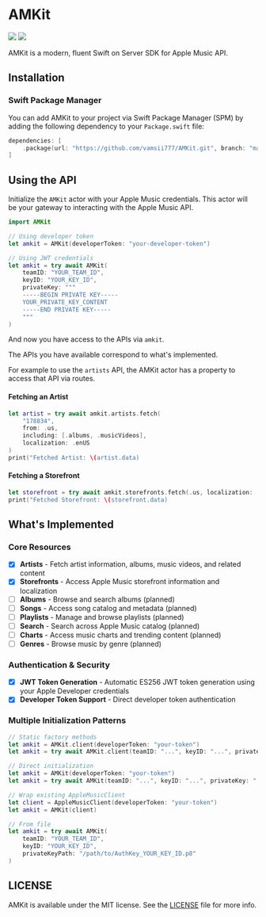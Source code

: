 # AMKit
[![](https://img.shields.io/endpoint?url=https%3A%2F%2Fswiftpackageindex.com%2Fapi%2Fpackages%2Fvamsii777%2FAMKit%2Fbadge%3Ftype%3Dswift-versions)](https://swiftpackageindex.com/vamsii777/AMKit)
[![](https://img.shields.io/endpoint?url=https%3A%2F%2Fswiftpackageindex.com%2Fapi%2Fpackages%2Fvamsii777%2FAMKit%2Fbadge%3Ftype%3Dplatforms)](https://swiftpackageindex.com/vamsii777/AMKit)

AMKit is a modern, fluent Swift on Server SDK for Apple Music API.

## Installation

### Swift Package Manager

You can add AMKit to your project via Swift Package Manager (SPM) by adding the following dependency to your `Package.swift` file:

```swift
dependencies: [
    .package(url: "https://github.com/vamsii777/AMKit.git", branch: "main")
]
```

## Using the API

Initialize the `AMKit` actor with your Apple Music credentials. This actor will be your gateway to interacting with the Apple Music API.

```swift
import AMKit

// Using developer token
let amkit = AMKit(developerToken: "your-developer-token")

// Using JWT credentials
let amkit = try await AMKit(
    teamID: "YOUR_TEAM_ID",
    keyID: "YOUR_KEY_ID", 
    privateKey: """
    -----BEGIN PRIVATE KEY-----
    YOUR_PRIVATE_KEY_CONTENT
    -----END PRIVATE KEY-----
    """
)
```

And now you have access to the APIs via `amkit`.

The APIs you have available correspond to what's implemented.

For example to use the `artists` API, the AMKit actor has a property to access that API via routes.

#### Fetching an Artist

```swift
let artist = try await amkit.artists.fetch(
    "178834",
    from: .us,
    including: [.albums, .musicVideos],
    localization: .enUS
)
print("Fetched Artist: \(artist.data)
```

#### Fetching a Storefront

```swift
let storefront = try await amkit.storefronts.fetch(.us, localization: .enUS)
print("Fetched Storefront: \(storefront.data)
```

## What's Implemented

### Core Resources
* [x] **Artists** - Fetch artist information, albums, music videos, and related content
* [x] **Storefronts** - Access Apple Music storefront information and localization
* [ ] **Albums** - Browse and search albums (planned)
* [ ] **Songs** - Access song catalog and metadata (planned)
* [ ] **Playlists** - Manage and browse playlists (planned)
* [ ] **Search** - Search across Apple Music catalog (planned)
* [ ] **Charts** - Access music charts and trending content (planned)
* [ ] **Genres** - Browse music by genre (planned)

### Authentication & Security
* [x] **JWT Token Generation** - Automatic ES256 JWT token generation using your Apple Developer credentials
* [x] **Developer Token Support** - Direct developer token authentication

### Multiple Initialization Patterns

```swift
// Static factory methods
let amkit = AMKit.client(developerToken: "your-token")
let amkit = try await AMKit.client(teamID: "...", keyID: "...", privateKey: "...")

// Direct initialization
let amkit = AMKit(developerToken: "your-token")
let amkit = try await AMKit(teamID: "...", keyID: "...", privateKey: "...")

// Wrap existing AppleMusicClient
let client = AppleMusicClient(developerToken: "your-token")
let amkit = AMKit(client)

// From file
let amkit = try await AMKit(
    teamID: "YOUR_TEAM_ID",
    keyID: "YOUR_KEY_ID",
    privateKeyPath: "/path/to/AuthKey_YOUR_KEY_ID.p8"
)
```

## LICENSE

AMKit is available under the MIT license. See the [LICENSE](LICENSE) file for more info.